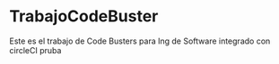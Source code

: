 # TrabajoCodeBuster
Este es el trabajo de Code Busters para Ing de Software integrado con circleCI
pruba
